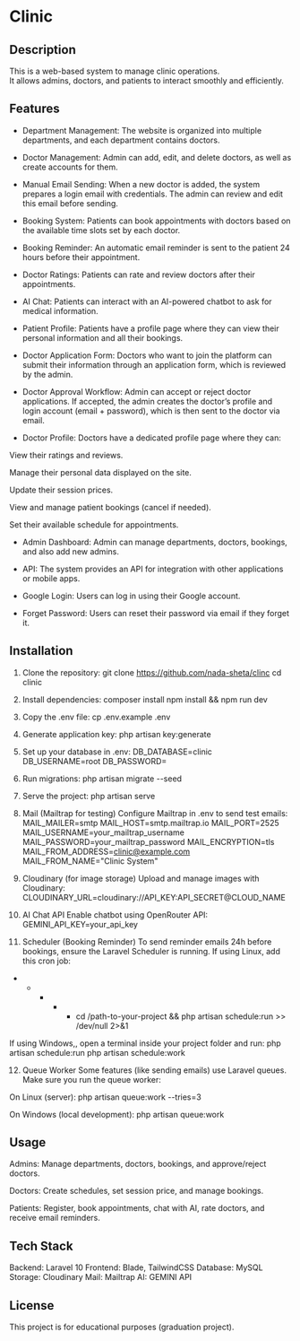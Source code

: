 # Clinic 

## Description
This is a web-based system to manage clinic operations.  
It allows admins, doctors, and patients to interact smoothly and efficiently.

## Features
* Department Management: The website is organized into multiple departments, and each department contains doctors.

* Doctor Management: Admin can add, edit, and delete doctors, as well as create accounts for them.

* Manual Email Sending: When a new doctor is added, the system prepares a login email with credentials. The admin can review and edit this email before sending.

* Booking System: Patients can book appointments with doctors based on the available time slots set by each doctor.

* Booking Reminder: An automatic email reminder is sent to the patient 24 hours before their appointment.

* Doctor Ratings: Patients can rate and review doctors after their appointments.

* AI Chat: Patients can interact with an AI-powered chatbot to ask for medical information.

* Patient Profile: Patients have a profile page where they can view their personal information and all their bookings.

* Doctor Application Form: Doctors who want to join the platform can submit their information through an application form, which is reviewed by the admin.

* Doctor Approval Workflow: Admin can accept or reject doctor applications. If accepted, the admin creates the doctor’s profile and login account (email + password), which is then sent to the doctor via email.

* Doctor Profile: Doctors have a dedicated profile page where they can:

View their ratings and reviews.

Manage their personal data displayed on the site.

Update their session prices.

View and manage patient bookings (cancel if needed).

Set their available schedule for appointments.

* Admin Dashboard: Admin can manage departments, doctors, bookings, and also add new admins.

* API: The system provides an API for integration with other applications or mobile apps.

* Google Login: Users can log in using their Google account.

* Forget Password: Users can reset their password via email if they forget it.

## Installation

1. Clone the repository:
   git clone https://github.com/nada-sheta/clinc
   cd clinic

2. Install dependencies:
composer install
npm install && npm run dev

3. Copy the .env file:
cp .env.example .env

4. Generate application key:
php artisan key:generate

5. Set up your database in .env:
DB_DATABASE=clinic
DB_USERNAME=root
DB_PASSWORD=

6. Run migrations:
php artisan migrate --seed

7. Serve the project:
php artisan serve

8. Mail (Mailtrap for testing)
Configure Mailtrap in .env to send test emails:
MAIL_MAILER=smtp
MAIL_HOST=smtp.mailtrap.io
MAIL_PORT=2525
MAIL_USERNAME=your_mailtrap_username
MAIL_PASSWORD=your_mailtrap_password
MAIL_ENCRYPTION=tls
MAIL_FROM_ADDRESS=clinic@example.com
MAIL_FROM_NAME="Clinic System"

9. Cloudinary (for image storage)
Upload and manage images with Cloudinary:
CLOUDINARY_URL=cloudinary://API_KEY:API_SECRET@CLOUD_NAME

10. AI Chat API
Enable chatbot using OpenRouter API:
GEMINI_API_KEY=your_api_key

11. Scheduler (Booking Reminder)
To send reminder emails 24h before bookings, ensure the Laravel Scheduler is running.
If using Linux, add this cron job:
* * * * * cd /path-to-your-project && php artisan schedule:run >> /dev/null 2>&1

If using Windows,, open a terminal inside your project folder and run:
php artisan schedule:run
php artisan schedule:work

12. Queue Worker
Some features (like sending emails) use Laravel queues.  
Make sure you run the queue worker:

On Linux (server):
php artisan queue:work --tries=3

On Windows (local development):
php artisan queue:work

## Usage
Admins: Manage departments, doctors, bookings, and approve/reject doctors.

Doctors: Create schedules, set session price, and manage bookings.

Patients: Register, book appointments, chat with AI, rate doctors, and receive email reminders.

## Tech Stack
Backend: Laravel 10
Frontend: Blade, TailwindCSS
Database: MySQL
Storage: Cloudinary
Mail: Mailtrap
AI: GEMINI API

## License
This project is for educational purposes (graduation project).
